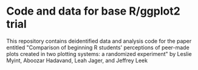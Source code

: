 # Code and data for base R/ggplot2 trial

This repository contains deidentified data and analysis code for the paper entitled "Comparison of beginning R students' perceptions of peer-made plots created in two plotting systems: a randomized experiment" by Leslie Myint, Aboozar Hadavand, Leah Jager, and Jeffrey Leek
